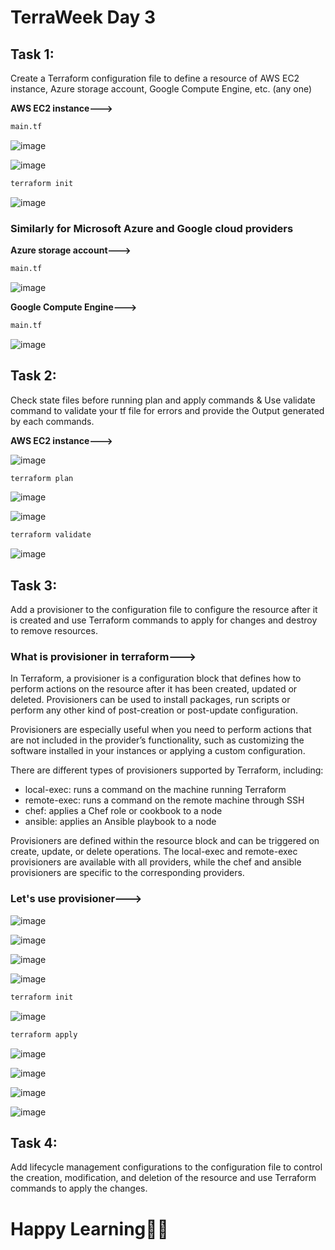 # TerraWeek Day 3

## Task 1: 
Create a Terraform configuration file to define a resource of AWS EC2 instance, Azure storage account, Google Compute Engine, etc. (any one)

**AWS EC2 instance--->**
```sh
main.tf
```
![image](https://github.com/Chaitannyaa/TerraWeek_challenge/assets/117350787/0b03ea96-ca37-4592-ad6f-0d3cc698d1a7)

![image](https://github.com/Chaitannyaa/TerraWeek_challenge/assets/117350787/7b6e0043-a633-4a5b-a86b-1e2075056d01)

```sh
terraform init
```
![image](https://github.com/Chaitannyaa/TerraWeek_challenge/assets/117350787/e366cfba-85f3-404e-b016-757ff62bc2fa)

### Similarly for Microsoft Azure and Google cloud providers

**Azure storage account--->**
```sh
main.tf
```
![image](https://github.com/Chaitannyaa/TerraWeek_challenge/assets/117350787/d97212d2-5cde-4e7d-b5c7-9ffd260cbc6d)

**Google Compute Engine--->**
```sh
main.tf
```
![image](https://github.com/Chaitannyaa/TerraWeek_challenge/assets/117350787/a079f1eb-0f4d-4cc3-801d-3ee97bcbf5a1)

## Task 2: 
Check state files before running plan and apply commands & Use validate command to validate your tf file for errors and provide the Output generated by each commands.

**AWS EC2 instance--->**

![image](https://github.com/Chaitannyaa/TerraWeek_challenge/assets/117350787/e43ddf16-d1b1-472e-b219-f7433abefab7)

```sh
terraform plan
```
![image](https://github.com/Chaitannyaa/TerraWeek_challenge/assets/117350787/3af3f8e7-653c-4634-bc93-ddc82d474cd8)

![image](https://github.com/Chaitannyaa/TerraWeek_challenge/assets/117350787/d7063197-8dae-4e80-a1ab-32f31d3f2473)

```sh
terraform validate
```
![image](https://github.com/Chaitannyaa/TerraWeek_challenge/assets/117350787/fadb857b-aed3-410a-9003-2a0ef5b99672)

## Task 3: 
Add a provisioner to the configuration file to configure the resource after it is created and use Terraform commands to apply for changes and destroy to remove resources.

### What is provisioner in terraform--->

In Terraform, a provisioner is a configuration block that defines how to perform actions on the resource after it has been created, updated or deleted. Provisioners can be used to install packages, run scripts or perform any other kind of post-creation or post-update configuration.

Provisioners are especially useful when you need to perform actions that are not included in the provider’s functionality, such as customizing the software installed in your instances or applying a custom configuration.

There are different types of provisioners supported by Terraform, including:

- local-exec: runs a command on the machine running Terraform
- remote-exec: runs a command on the remote machine through SSH
- chef: applies a Chef role or cookbook to a node
- ansible: applies an Ansible playbook to a node

Provisioners are defined within the resource block and can be triggered on create, update, or delete operations. The local-exec and remote-exec provisioners are available with all providers, while the chef and ansible provisioners are specific to the corresponding providers.

### Let's use provisioner--->

![image](https://github.com/Chaitannyaa/TerraWeek_challenge/assets/117350787/6101d15c-3bc7-4e3d-b30c-0c44aa864ca2)

![image](https://github.com/Chaitannyaa/TerraWeek_challenge/assets/117350787/7cb8f375-cb14-49ea-a77c-56d658ef9a99)

![image](https://github.com/Chaitannyaa/TerraWeek_challenge/assets/117350787/b6d718f5-bece-42ec-bd62-751347953d8f)

![image](https://github.com/Chaitannyaa/TerraWeek_challenge/assets/117350787/f0b85474-8089-4266-9d7b-ab7199fcc246)

```sh
terraform init
```
![image](https://github.com/Chaitannyaa/TerraWeek_challenge/assets/117350787/06d06afa-5fd1-492d-a820-5a291a52556b)

```sh
terraform apply
```
![image](https://github.com/Chaitannyaa/TerraWeek_challenge/assets/117350787/0110dada-d12b-4d72-bbbe-b72a99db81fe)

![image](https://github.com/Chaitannyaa/TerraWeek_challenge/assets/117350787/fa2c5cc9-615d-4ae5-be0d-0e5e791bc8ac)

![image](https://github.com/Chaitannyaa/TerraWeek_challenge/assets/117350787/7b94339d-d5ee-4331-8694-9bc286efa66a)

![image](https://github.com/Chaitannyaa/TerraWeek_challenge/assets/117350787/7177fafa-15b2-45f4-a828-124c081b2737)

## Task 4: 
Add lifecycle management configurations to the configuration file to control the creation, modification, and deletion of the resource and use Terraform commands to apply the changes.

# Happy Learning🎉🚀
